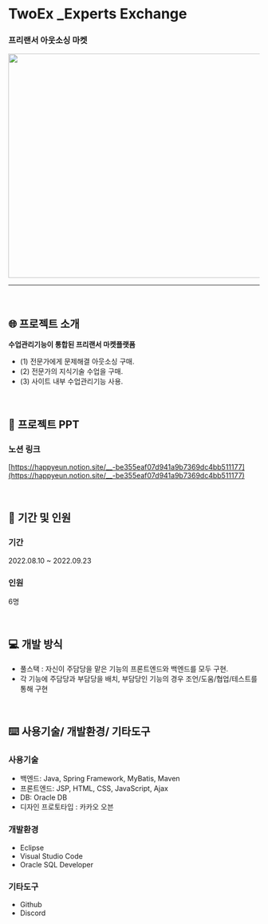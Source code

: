 # TwoEx _Experts Exchange

### 프리랜서 아웃소싱 마켓
<center>
  <img
    src="https://user-images.githubusercontent.com/118444536/232991557-bac92934-835b-4c5f-be2d-5c2cf0bff6fb.png"
    width="800"
    height="450"
  />
</center>

---

</br>

## 🌐 프로젝트 소개

**수업관리기능이 통합된 프리랜서 마켓플랫폼**

- (1) 전문가에게 문제해결 아웃소싱 구매.
- (2) 전문가의 지식기술 수업을 구매.
- (3) 사이트 내부 수업관리기능 사용.

</br>

## 📂 프로젝트 PPT

### 노션 링크

[https://happyeun.notion.site/__-be355eaf07d941a9b7369dc4bb511177](https://happyeun.notion.site/__-be355eaf07d941a9b7369dc4bb511177)

</br>

## 📅 기간 및 인원

### 기간

2022.08.10 ~ 2022.09.23

### 인원

6명

</br>

## 💻 개발 방식

- 풀스택 :  자신이 주담당을 맡은 기능의 프론트엔드와 백엔드를 모두 구현.
- 각 기능에 주담당과 부담당을 배치, 부담당인 기능의 경우 조언/도움/협업/테스트를 통해 구현

</br>

## ⌨️ 사용기술/ 개발환경/ 기타도구

### 사용기술

- 백엔드:  Java, Spring Framework, MyBatis, Maven
- 프론트엔드:  JSP, HTML, CSS, JavaScript, Ajax
- DB: Oracle DB
- 디자인 프로토타입 :  카카오 오븐

### 개발환경

- Eclipse
- Visual Studio Code
- Oracle SQL Developer

### 기타도구

- Github
- Discord

</br>
